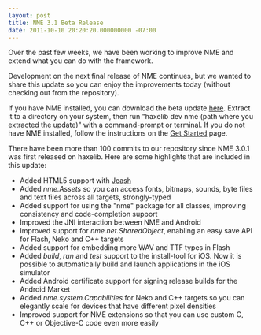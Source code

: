 ```yaml
---
layout: post
title: NME 3.1 Beta Release
date: 2011-10-10 20:20:20.000000000 -07:00
---
```

Over the past few weeks, we have been working to improve NME and extend what you can do with the framework.

Development on the next final release of NME continues, but we wanted to share this update so you can enjoy the improvements today (without checking out from the repository).

If you have NME installed, you can download the beta update <a href="http://www.haxenme.org/download_file/view/81/82/">here</a>. Extract it to a directory on your system, then run "haxelib dev nme (path where you extracted the update)" with a command-prompt or terminal. If you do not have NME installed, follow the instructions on the <a href="/developers/get-started">Get Started</a> page.

There have been more than 100 commits to our repository since NME 3.0.1 was first released on haxelib. Here are some highlights that are included in this update:
<ul>
	<li>Added HTML5 support with <a href="http://jeash.com/" target="_blank">Jeash</a></li>
	<li>Added <em>nme.Assets</em>&nbsp;so you can access fonts, bitmaps, sounds, byte files and text files across all targets, strongly-typed</li>
	<li>Added support for using the "nme" package for all classes, improving consistency and code-completion support</li>
	<li>Improved the JNI interaction between NME and Android</li>
	<li>Improved support for <em>nme.net.SharedObject</em>, enabling an easy save API for Flash, Neko and C++ targets</li>
	<li>Added support for embedding more WAV and TTF types in Flash</li>
	<li>Added <em>build</em>, <em>run</em>&nbsp;and <em>test</em>&nbsp;support to the install-tool for iOS. Now it is possible to automatically build and launch applications in the iOS simulator</li>
	<li>Added Android certificate support for signing release builds for the Android Market</li>
	<li>Added <em>nme.system.Capabilities</em> for Neko and C++ targets so you can elegantly scale for devices that have different pixel densities</li>
	<li>Improved support for NME extensions so that you can use custom C, C++ or Objective-C code even more easily</li>
</ul>
